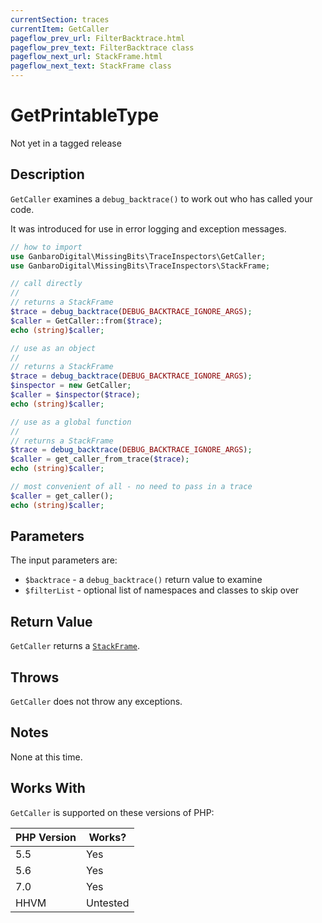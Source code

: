 ```yaml
---
currentSection: traces
currentItem: GetCaller
pageflow_prev_url: FilterBacktrace.html
pageflow_prev_text: FilterBacktrace class
pageflow_next_url: StackFrame.html
pageflow_next_text: StackFrame class
---
```


# GetPrintableType

<div class="callout warning" markdown="1">
Not yet in a tagged release
</div>

## Description

`GetCaller` examines a `debug_backtrace()` to work out who has called your code.

It was introduced for use in error logging and exception messages.

```php
// how to import
use GanbaroDigital\MissingBits\TraceInspectors\GetCaller;
use GanbaroDigital\MissingBits\TraceInspectors\StackFrame;

// call directly
//
// returns a StackFrame
$trace = debug_backtrace(DEBUG_BACKTRACE_IGNORE_ARGS);
$caller = GetCaller::from($trace);
echo (string)$caller;

// use as an object
//
// returns a StackFrame
$trace = debug_backtrace(DEBUG_BACKTRACE_IGNORE_ARGS);
$inspector = new GetCaller;
$caller = $inspector($trace);
echo (string)$caller;

// use as a global function
//
// returns a StackFrame
$trace = debug_backtrace(DEBUG_BACKTRACE_IGNORE_ARGS);
$caller = get_caller_from_trace($trace);
echo (string)$caller;

// most convenient of all - no need to pass in a trace
$caller = get_caller();
echo (string)$caller;
```

## Parameters

The input parameters are:

* `$backtrace` - a `debug_backtrace()` return value to examine
* `$filterList` - optional list of namespaces and classes to skip over

## Return Value

`GetCaller` returns a [`StackFrame`](StackFrame.html).

## Throws

`GetCaller` does not throw any exceptions.

## Notes

None at this time.

## Works With

`GetCaller` is supported on these versions of PHP:

PHP Version | Works?
------------|-------
5.5 | Yes
5.6 | Yes
7.0 | Yes
HHVM | Untested
